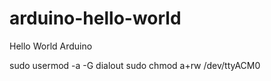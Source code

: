 # arduino-hello-world
Hello World Arduino

sudo usermod -a -G dialout <username>
sudo chmod a+rw /dev/ttyACM0
